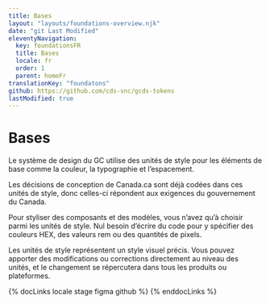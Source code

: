```yaml
---
title: Bases
layout: "layouts/foundations-overview.njk"
date: "git Last Modified"
eleventyNavigation:
  key: foundationsFR
  title: Bases
  locale: fr
  order: 1
  parent: homeFr
translationKey: "foundatons"
github: https://github.com/cds-snc/gcds-tokens
lastModified: true
---
```


# Bases

Le système de design du GC utilise des unités de style pour les éléments de base comme la couleur, la typographie et l’espacement.

Les décisions de conception de Canada.ca sont déjà codées dans ces unités de style, donc celles-ci répondent aux exigences du gouvernement du Canada.

Pour styliser des composants et des modèles, vous n’avez qu’à choisir parmi les unités de style. Nul besoin d’écrire du code pour y spécifier des couleurs HEX, des valeurs rem ou des quantités de pixels.

Les unités de style représentent un style visuel précis. Vous pouvez apporter des modifications ou corrections directement au niveau des unités, et le changement se répercutera dans tous les produits ou plateformes.

{% docLinks locale stage figma github %}
{% enddocLinks %}
